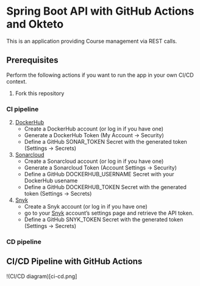 # Spring Boot API with GitHub Actions and Okteto 

This is an application providing Course management via REST calls.

## Prerequisites

Perform the following actions if you want to run the app in your own CI/CD context.

1. Fork this repository

### CI pipeline

2. [DockerHub](https://hub.docker.com/)
   - Create a DockerHub account (or log in if you have one)
   - Generate a DockerHub Token (My Account -> Security)
   - Define a GitHub SONAR_TOKEN Secret with the generated token (Settings -> Secrets)
3. [Sonarcloud](https://sonarcloud.io)
   - Create a Sonarcloud account (or log in if you have one)
   - Generate a Sonarcloud Token (Account Settings -> Security)
   - Define a GitHub DOCKERHUB_USERNAME Secret with your DockerHub usename
   - Define a GitHub DOCKERHUB_TOKEN Secret with the generated token (Settings -> Secrets)
4. [Snyk](https://app.snyk.io)
   - Create a Snyk account (or log in if you have one)
   - go to your [Snyk](https://app.snyk.io/account) account’s settings page and retrieve the API token.
   - Define a GitHub SNYK_TOKEN Secret with the generated token (Settings -> Secrets)


### CD pipeline


## CI/CD Pipeline with GitHub Actions

!(CI/CD diagram)[ci-cd.png]





